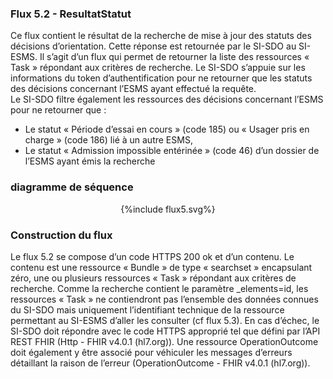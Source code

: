 
### Flux 5.2 - ResultatStatut

Ce flux contient le résultat de la recherche de mise à jour des statuts des décisions d’orientation. Cette réponse est retournée par le SI-SDO au SI-ESMS.
Il s’agit d’un flux qui permet de retourner la liste des ressources « Task » répondant aux critères de recherche. Le SI-SDO s’appuie sur les informations du token d’authentification pour ne retourner que les statuts des décisions concernant l’ESMS ayant effectué la requête.  
Le SI-SDO filtre également les ressources des décisions concernant l’ESMS pour ne retourner que :
-	Le statut « Période d’essai en cours » (code 185) ou « Usager pris en charge » (code 186) lié à un autre ESMS,
-	Le statut « Admission impossible entérinée » (code 46)  d’un dossier de l’ESMS ayant émis la recherche

### diagramme de séquence 

<div style="text-align:center;"> {%include flux5.svg%} </div>


### Construction du flux

Le flux 5.2 se compose d’un code HTTPS 200 ok et d’un contenu. Le contenu est une ressource « Bundle » de type « searchset » encapsulant zéro, une ou plusieurs ressources « Task » répondant aux critères de recherche. Comme la recherche contient le paramètre _elements=id, les ressources « Task » ne contiendront pas l’ensemble des données connues du SI-SDO mais uniquement l’identifiant technique de la ressource permettant au SI-ESMS d’aller les consulter (cf flux 5.3). 
En cas d’échec, le SI-SDO doit répondre avec le code HTTPS approprié tel que défini par l’API REST FHIR (Http - FHIR v4.0.1 (hl7.org)). Une ressource OperationOutcome doit également y être associé pour véhiculer les messages d’erreurs détaillant la raison de l’erreur (OperationOutcome - FHIR v4.0.1 (hl7.org)).
